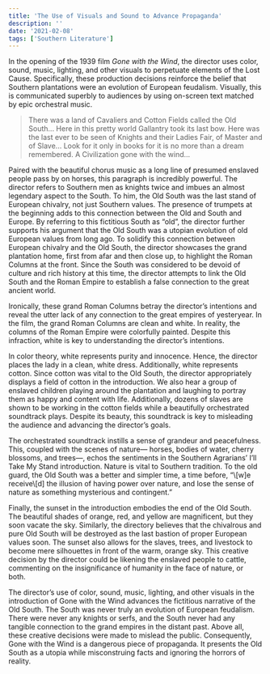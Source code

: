```yaml
---
title: 'The Use of Visuals and Sound to Advance Propaganda'
description: ''
date: '2021-02-08'
tags: ['Southern Literature']
---
```


In the opening of the 1939 film *Gone with the Wind*, the director uses color, sound, music, lighting, and other visuals to perpetuate elements of the Lost Cause. Specifically, these production decisions reinforce the belief that Southern plantations were an evolution of European feudalism. Visually, this is communicated superbly to audiences by using on-screen text matched by epic orchestral music. 

<!--more-->

> There was a land of Cavaliers and Cotton Fields called the Old South... Here in this  pretty world Gallantry took its last bow. Here was the last ever to be seen of Knights and their Ladies Fair, of Master and of Slave... Look for it only in books for it is no more than a dream remembered. A Civilization gone with the wind...

Paired with the beautiful chorus music as a long line of presumed enslaved people pass by on horses, this paragraph is incredibly powerful. The director refers to Southern men as knights twice and imbues an almost legendary aspect to the South. To him, the Old South was the last stand of European chivalry, not just Southern values. The presence of trumpets at the beginning adds to this connection between the Old and South and Europe. By referring to this fictitious South as “old”, the director further supports his argument that the Old South was a utopian evolution of old European values from long ago. To solidify this connection between European chivalry and the Old South, the director showcases the grand plantation home, first from afar and then close up, to highlight the Roman Columns at the front. Since the South was considered to be devoid of culture and rich history at this time, the director attempts to link the Old South and the Roman Empire to establish a false connection to the great ancient world. 

Ironically, these grand Roman Columns betray the director’s intentions and reveal the utter lack of any connection to the great empires of yesteryear. In the film, the grand Roman Columns are clean and white. In reality, the columns of the Roman Empire were colorfully painted. Despite this infraction, white is key to understanding the director’s intentions. 

In color theory, white represents purity and innocence. Hence, the director places the lady in a clean, white dress. Additionally, white represents cotton. Since cotton was vital to the Old South, the director appropriately displays a field of cotton in the introduction. We also hear a group of enslaved children playing around the plantation and laughing to portray them as happy and content with life. Additionally, dozens of slaves are shown to be working in the cotton fields while a beautifully orchestrated soundtrack plays. Despite its beauty, this soundtrack is key to misleading the audience and advancing the director’s goals. 

The orchestrated soundtrack instills a sense of grandeur and peacefulness. This, coupled with the scenes of nature— horses, bodies of water, cherry blossoms, and trees—, echos the sentiments in the Southern Agrarians’ I’ll Take My Stand introduction. Nature is vital to Southern tradition. To the old guard, the Old South was a better and simpler time, a time before, “\\[w]e receive\\[d] the illusion of having power over nature, and lose the sense of nature as something mysterious and contingent.” 

Finally, the sunset in the introduction embodies the end of the Old South. The beautiful shades of orange, red, and yellow are magnificent, but they soon vacate the sky. Similarly, the directory believes that the chivalrous and pure Old South will be destroyed as the last bastion of proper European values soon. The sunset also allows for the slaves, trees, and livestock to become mere silhouettes in front of the warm, orange sky. This creative decision by the director could be likening the enslaved people to cattle, commenting on the insignificance of humanity in the face of nature, or both. 

The director’s use of color, sound, music, lighting, and other visuals in the introduction of Gone with the Wind advances the fictitious narrative of the Old South. The South was never truly an evolution of European feudalism. There were never any knights or serfs, and the South never had any tangible connection to the grand empires in the distant past. Above all, these creative decisions were made to mislead the public. Consequently, Gone with the Wind is a dangerous piece of propaganda. It presents the Old South as a utopia while misconstruing facts and ignoring the horrors of reality. 